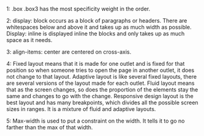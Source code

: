 1: .box .box3 has the most specificity weight in the order.

2: display: block occurs as a block of paragraphs or headers. There are whitespaces below and above it and takes up as much width as possible.
Display: inline is displayed inline the blocks and only takes up as much space as it needs.

3: align-items: center are centered on cross-axis.

4: Fixed layout means that it is made for one outlet and is fixed for that position so when someone tries to open the page in another
outlet, it does not change to that layout. Adaptive layout is like several fixed layouts, there are several versions of the layout 
made for each outlet. Fluid layout means that as the screen changes, so does the proportion of the elements stay the same and changes 
to go with the change. Responsive design layout is the best layout and has many breakpoints, which divides all the possible screen sizes
in ranges. It is a mixture of fluid and adaptive layouts.

5: Max-width is used to put a constraint on the width. It tells it to go no farther than the max of that width.